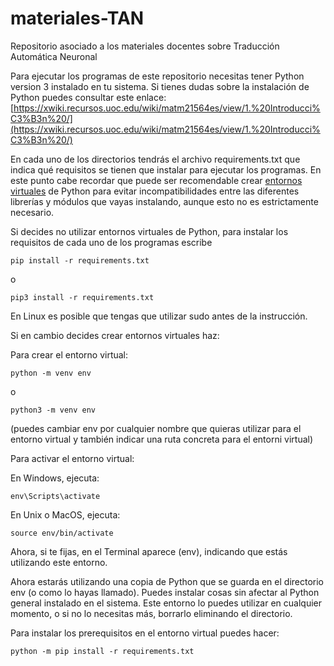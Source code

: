 # materiales-TAN
Repositorio asociado a los materiales docentes sobre Traducción Automática Neuronal

Para ejecutar los programas de este repositorio necesitas tener Python version 3 instalado en tu sistema. Si tienes dudas sobre la instalación de Python puedes consultar este enlace: [https://xwiki.recursos.uoc.edu/wiki/matm21564es/view/1.%20Introducci%C3%B3n%20/](https://xwiki.recursos.uoc.edu/wiki/matm21564es/view/1.%20Introducci%C3%B3n%20/)

En cada uno de los directorios tendrás el archivo requirements.txt que indica qué requisitos se tienen que instalar para ejecutar los programas. En este punto cabe recordar que puede ser recomendable crear [entornos virtuales](https://docs.python.org/es/3/tutorial/venv.html) de Python para evitar incompatibilidades entre las diferentes librerías y módulos que vayas instalando, aunque esto no es estrictamente necesario.

Si decides no utilizar entornos virtuales de Python, para instalar los requisitos de cada uno de los programas escribe

`pip install -r requirements.txt`

o

`pip3 install -r requirements.txt`

En Linux es posible que tengas que utilizar sudo antes de la instrucción.

Si en cambio decides crear entornos virtuales haz:

Para crear el entorno virtual:

`python -m venv env`

o

`python3 -m venv env`

(puedes cambiar env por cualquier nombre que quieras utilizar para el entorno virtual y también indicar una ruta concreta para el entorni virtual)

Para activar el entorno virtual:

En Windows, ejecuta:

`env\Scripts\activate`

En Unix o MacOS, ejecuta:

`source env/bin/activate`

Ahora, si te fijas, en el Terminal aparece (env), indicando que estás utilizando este entorno.

Ahora estarás utilizando una copia de Python que se guarda en el directorio env (o como lo hayas llamado). Puedes instalar cosas sin afectar al Python general instalado en el sistema. Este entorno lo puedes utilizar en cualquier momento, o si no lo necesitas más, borrarlo eliminando el directorio.

Para instalar los prerequisitos en el entorno virtual puedes hacer:

`python -m pip install -r requirements.txt`


